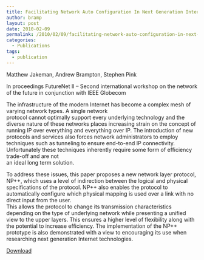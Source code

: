 ```yaml
---
title: Facilitating Network Auto Configuration In Next Generation Internet Protocols
author: bramp
layout: post
date: 2010-02-09
permalink: /2010/02/09/facilitating-network-auto-configuration-in-next-generation-internet-protocols/
categories:
  - Publications
tags:
  - publication
---
```

Matthew Jakeman, Andrew Brampton, Stephen Pink

In proceedings FutureNet II &#8211; Second international workshop on the network of the future in conjunction with IEEE Globecom

The infrastructure of the modern Internet has become a complex mesh of varying network types. A single network  
protocol cannot optimally support every underlying technology and the diverse nature of these networks places increasing strain on the concept of running IP over everything and everything over IP. The introduction of new protocols and services also forces network administrators to employ techniques such as tunneling to ensure end-to-end IP connectivity. Unfortunately these techniques inherently require some form of efficiency trade-off and are not  
an ideal long term solution.

To address these issues, this paper proposes a new network layer protocol, NP++, which uses a level of indirection between the logical and physical specifications of the protocol. NP++ also enables the protocol to automatically configure which physical mapping is used over a link with no direct input from the user.  
This allows the protocol to change its transmission characteristics depending on the type of underlying network while presenting a unified view to the upper layers. This ensures a higher level of flexibility along with the potential to increase efficiency. The implementation of the NP++ prototype is also demonstrated with a view to encouraging its use when researching next generation Internet technologies.

[Download][1]

 [1]: /papers/facilitating_network_auto_configuration_in_next_generation_internet_protocols.pdf